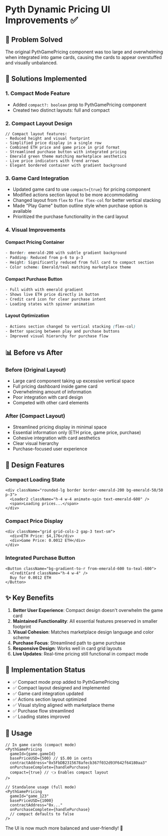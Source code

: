# Pyth Dynamic Pricing UI Improvements ✅

## 🎯 Problem Solved
The original PythGamePricing component was too large and overwhelming when integrated into game cards, causing the cards to appear overstuffed and visually unbalanced.

## 🔧 Solutions Implemented

### 1. **Compact Mode Feature**
- Added `compact?: boolean` prop to PythGamePricing component
- Created two distinct layouts: full and compact

### 2. **Compact Layout Design**
```tsx
// Compact layout features:
- Reduced height and visual footprint
- Simplified price display in a single row
- Combined ETH price and game price in grid format
- Streamlined purchase button with integrated pricing
- Emerald green theme matching marketplace aesthetics
- Live price indicators with trend arrows
- Elegant bordered container with gradient background
```

### 3. **Game Card Integration**
- Updated game card to use `compact={true}` for pricing component
- Modified actions section layout to be more accommodating
- Changed layout from `flex` to `flex flex-col` for better vertical stacking
- Made "Play Game" button outline style when purchase option is available
- Prioritized the purchase functionality in the card layout

### 4. **Visual Improvements**

#### Compact Pricing Container
```css
- Border: emerald-200 with subtle gradient background
- Padding: Reduced from p-6 to p-3 
- Height: Significantly reduced from full card to compact section
- Color scheme: Emerald/teal matching marketplace theme
```

#### Compact Purchase Button
```css
- Full width with emerald gradient
- Shows live ETH price directly in button
- Credit card icon for clear purchase intent
- Loading states with spinner animation
```

#### Layout Optimization
```css
- Actions section changed to vertical stacking (flex-col)
- Better spacing between play and purchase buttons
- Improved visual hierarchy for purchase flow
```

## 📊 Before vs After

### Before (Original Layout)
- Large card component taking up excessive vertical space
- Full pricing dashboard inside game card
- Overwhelming amount of information
- Poor integration with card design
- Competed with other card elements

### After (Compact Layout)
- Streamlined pricing display in minimal space
- Essential information only (ETH price, game price, purchase)
- Cohesive integration with card aesthetics
- Clear visual hierarchy
- Purchase-focused user experience

## 🎨 Design Features

### Compact Loading State
```tsx
<div className="rounded-lg border border-emerald-200 bg-emerald-50/50 p-3">
  <Loader2 className="h-4 w-4 animate-spin text-emerald-600" />
  <span>Loading prices...</span>
</div>
```

### Compact Price Display
```tsx
<div className="grid grid-cols-2 gap-3 text-sm">
  <div>ETH Price: $4,176</div>
  <div>Game Price: 0.0012 ETH</div>
</div>
```

### Integrated Purchase Button
```tsx
<Button className="bg-gradient-to-r from-emerald-600 to-teal-600">
  <CreditCard className="h-4 w-4" />
  Buy for 0.0012 ETH
</Button>
```

## ✨ Key Benefits

1. **Better User Experience**: Compact design doesn't overwhelm the game card
2. **Maintained Functionality**: All essential features preserved in smaller footprint
3. **Visual Cohesion**: Matches marketplace design language and color scheme
4. **Purchase Focus**: Streamlined path to game purchase
5. **Responsive Design**: Works well in card grid layouts
6. **Live Updates**: Real-time pricing still functional in compact mode

## 🚀 Implementation Status

- ✅ Compact mode prop added to PythGamePricing
- ✅ Compact layout designed and implemented
- ✅ Game card integration updated
- ✅ Actions section layout optimized
- ✅ Visual styling aligned with marketplace theme
- ✅ Purchase flow streamlined
- ✅ Loading states improved

## 📝 Usage

```tsx
// In game cards (compact mode)
<PythGamePricing
  gameId={game.gameId}
  basePriceUSD={500} // $5.00 in cents
  contractAddress="0x5FbDB2315678afecb367f032d93F642f64180aa3"
  onPurchaseComplete={handlePurchase}
  compact={true} // 👈 Enables compact layout
/>

// Standalone usage (full mode)
<PythGamePricing
  gameId="game_123"
  basePriceUSD={1000}
  contractAddress="0x..."
  onPurchaseComplete={handlePurchase}
  // compact defaults to false
/>
```

The UI is now much more balanced and user-friendly! 🎉